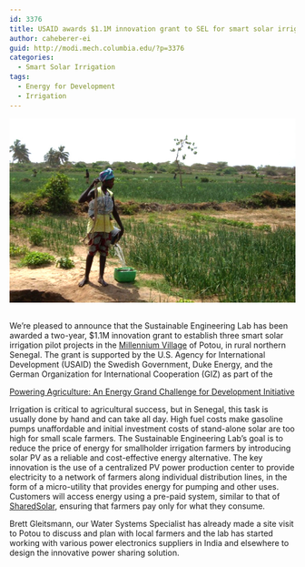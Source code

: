 ```yaml
---
id: 3376
title: USAID awards $1.1M innovation grant to SEL for smart solar irrigation pilot in Senegal
author: caheberer-ei
guid: http://modi.mech.columbia.edu/?p=3376
categories:
  - Smart Solar Irrigation
tags:
  - Energy for Development
  - Irrigation
---
```

<img style="padding-bottom: 15px;" alt="" src="/assets/uploads/blog/2013/12/irrigationSenegal.jpg" /> 

We’re pleased to announce that the Sustainable Engineering Lab has been awarded a two-year, $1.1M innovation grant to establish three smart solar irrigation pilot projects in the <a href="http://millenniumvillages.org" target="blank">Millennium Village</a> of Potou, in rural northern Senegal.<!--more--> The grant is supported by the U.S. Agency for International Development (USAID) the Swedish Government, Duke Energy, and the German Organization for International Cooperation (GIZ) as part of the 

<a href="http://www.poweringag.org" target="blank">Powering Agriculture: An Energy Grand Challenge for Development Initiative</a>

Irrigation is critical to agricultural success, but in Senegal, this task is usually done by hand and can take all day. High fuel costs make gasoline pumps unaffordable and initial investment costs of stand-alone solar are too high for small scale farmers. The Sustainable Engineering Lab’s goal is to reduce the price of energy for smallholder irrigation farmers by introducing solar PV as a reliable and cost-effective energy alternative. The key innovation is the use of a centralized PV power production center to provide electricity to a network of farmers along individual distribution lines, in the form of a micro-utility that provides energy for pumping and other uses. Customers will access energy using a pre-paid system, similar to that of <a href="http://www.sharedsolar.org" target="blank">SharedSolar</a>, ensuring that farmers pay only for what they consume.

Brett Gleitsmann, our Water Systems Specialist has already made a site visit to Potou to discuss and plan with local farmers and the lab has started working with various power electronics suppliers in India and elsewhere to design the innovative power sharing solution.